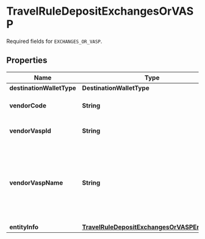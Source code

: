 

# TravelRuleDepositExchangesOrVASP

Required fields for `EXCHANGES_OR_VASP`.

## Properties

| Name | Type | Description | Notes |
|------------ | ------------- | ------------- | -------------|
|**destinationWalletType** | **DestinationWalletType** |  |  |
|**vendorCode** | **String** | The vendor code for exchanges or VASPs. |  |
|**vendorVaspId** | **String** | The unique identifier of the VASP. |  |
|**vendorVaspName** | **String** | The vendor name to be provided when selecting \&quot;Others\&quot; as the VASP case. This field allows customers to specify the name of a vendor not listed. |  [optional] |
|**entityInfo** | [**TravelRuleDepositExchangesOrVASPEntityInfo**](TravelRuleDepositExchangesOrVASPEntityInfo.md) |  |  |



